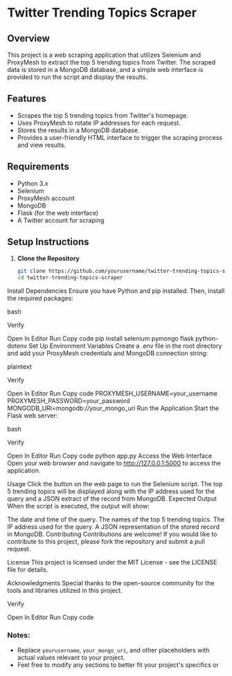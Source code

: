 # Twitter Trending Topics Scraper

## Overview
This project is a web scraping application that utilizes Selenium and ProxyMesh to extract the top 5 trending topics from Twitter. The scraped data is stored in a MongoDB database, and a simple web interface is provided to run the script and display the results.

## Features
- Scrapes the top 5 trending topics from Twitter's homepage.
- Uses ProxyMesh to rotate IP addresses for each request.
- Stores the results in a MongoDB database.
- Provides a user-friendly HTML interface to trigger the scraping process and view results.

## Requirements
- Python 3.x
- Selenium
- ProxyMesh account
- MongoDB
- Flask (for the web interface)
- A Twitter account for scraping

## Setup Instructions

1. **Clone the Repository**
   ```bash
   git clone https://github.com/yourusername/twitter-trending-topics-scraper.git
   cd twitter-trending-topics-scraper
Install Dependencies Ensure you have Python and pip installed. Then, install the required packages:

bash

Verify

Open In Editor
Run
Copy code
pip install selenium pymongo flask python-dotenv
Set Up Environment Variables Create a .env file in the root directory and add your ProxyMesh credentials and MongoDB connection string:

plaintext

Verify

Open In Editor
Run
Copy code
PROXYMESH_USERNAME=your_username
PROXYMESH_PASSWORD=your_password
MONGODB_URI=mongodb://your_mongo_uri
Run the Application Start the Flask web server:

bash

Verify

Open In Editor
Run
Copy code
python app.py
Access the Web Interface Open your web browser and navigate to http://127.0.0.1:5000 to access the application.

Usage
Click the button on the web page to run the Selenium script.
The top 5 trending topics will be displayed along with the IP address used for the query and a JSON extract of the record from MongoDB.
Expected Output
When the script is executed, the output will show:

The date and time of the query.
The names of the top 5 trending topics.
The IP address used for the query.
A JSON representation of the stored record in MongoDB.
Contributing
Contributions are welcome! If you would like to contribute to this project, please fork the repository and submit a pull request.

License
This project is licensed under the MIT License - see the LICENSE file for details.

Acknowledgments
Special thanks to the open-source community for the tools and libraries utilized in this project.

Verify

Open In Editor
Run
Copy code

### Notes:
- Replace `yourusername`, `your_mongo_uri`, and other placeholders with actual values relevant to your project.
- Feel free to modify any sections to better fit your project's specifics or 
